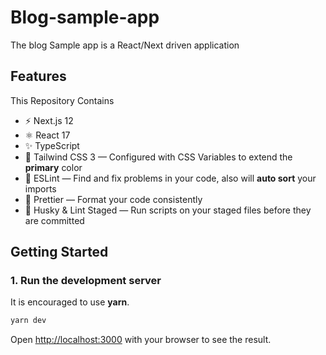 # Blog-sample-app

The blog Sample app is a React/Next driven application

## Features

This Repository Contains

- ⚡️ Next.js 12
- ⚛️ React 17
- ✨ TypeScript
- 💨 Tailwind CSS 3 — Configured with CSS Variables to extend the **primary** color
- 📏 ESLint — Find and fix problems in your code, also will **auto sort** your imports
- 💖 Prettier — Format your code consistently
- 🐶 Husky & Lint Staged — Run scripts on your staged files before they are committed

## Getting Started

### 1. Run the development server

It is encouraged to use **yarn**.

```bash
yarn dev
```

Open [http://localhost:3000](http://localhost:3000) with your browser to see the result.
